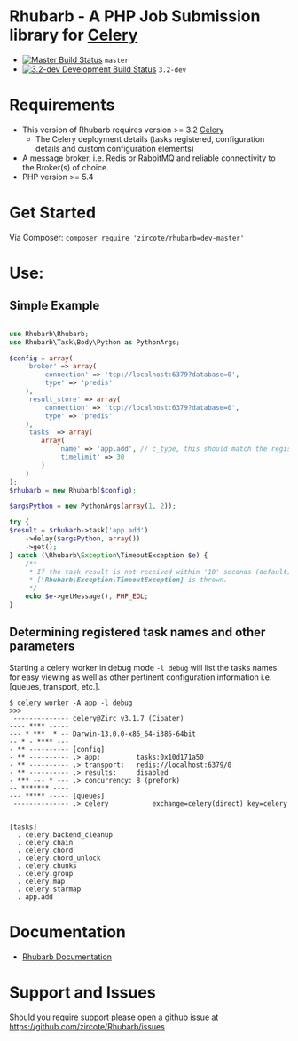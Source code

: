 Rhubarb - A PHP Job Submission library for [Celery](http://celeryproject.org/)
==============================================================================
 - [![Master Build Status](https://secure.travis-ci.org/zircote/Rhubarb.png?branch=master)](http://travis-ci.org/zircote/Rhubarb) `master`
 - [![3.2-dev Development Build Status](https://api.travis-ci.org/zircote/Rhubarb.png?branch=3.2-dev)](http://travis-ci.org/zircote/Rhubarb) `3.2-dev`

# Requirements

 - This version of Rhubarb requires version >= 3.2 [Celery](https://github.com/celery/celery)
    - The Celery deployment details (tasks registered, configuration details and custom configuration elements)
 - A message broker, i.e. Redis or RabbitMQ and reliable connectivity to the Broker(s) of choice.
 - PHP version >= 5.4

# Get Started

Via Composer: `composer require 'zircote/rhubarb=dev-master'`

# Use:

## Simple Example

```php

use Rhubarb\Rhubarb;
use Rhubarb\Task\Body\Python as PythonArgs;

$config = array(
    'broker' => array(
        'connection' => 'tcp://localhost:6379?database=0',
        'type' => 'predis'
    ),
    'result_store' => array(
        'connection' => 'tcp://localhost:6379?database=0',
        'type' => 'predis'
    ),
    'tasks' => array(
        array(
            'name' => 'app.add', // c_type, this should match the registered name of the task as celery sees it.
            'timelimit' => 30
        )
    )
);
$rhubarb = new Rhubarb($config);

$argsPython = new PythonArgs(array(1, 2));

try {
$result = $rhubarb->task('app.add')
    ->delay($argsPython, array())
    ->get();
} catch (\Rhubarb\Exception\TimeoutException $e) {
    /**
     * If the task result is not received within '10' seconds (default) a
     * [\Rhubarb\Exception\TimeoutException] is thrown. 
     */
    echo $e->getMessage(), PHP_EOL;
}

```

## Determining registered task names and other parameters

Starting a celery worker in debug mode `-l debug` will list the tasks names for easy viewing as well as other
pertinent configuration information i.e. [queues, transport, etc.].

```
$ celery worker -A app -l debug
>>>
 -------------- celery@Zirc v3.1.7 (Cipater)
---- **** -----
--- * ***  * -- Darwin-13.0.0-x86_64-i386-64bit
-- * - **** ---
- ** ---------- [config]
- ** ---------- .> app:         tasks:0x10d171a50
- ** ---------- .> transport:   redis://localhost:6379/0
- ** ---------- .> results:     disabled
- *** --- * --- .> concurrency: 8 (prefork)
-- ******* ----
--- ***** ----- [queues]
 -------------- .> celery           exchange=celery(direct) key=celery


[tasks]
  . celery.backend_cleanup
  . celery.chain
  . celery.chord
  . celery.chord_unlock
  . celery.chunks
  . celery.group
  . celery.map
  . celery.starmap
  . app.add

```

# Documentation

 - [Rhubarb Documentation](http://rhubarb.readthedocs.org/en/latest/)

# Support and Issues

Should you require support please open a github issue at https://github.com/zircote/Rhubarb/issues
